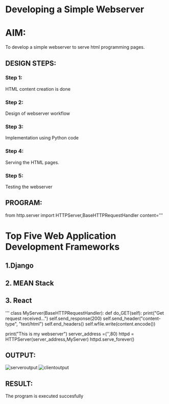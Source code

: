 # Developing a Simple Webserver

# AIM:

To develop a simple webserver to serve html programming pages.

## DESIGN STEPS:

### Step 1:

HTML content creation is done

### Step 2:

Design of webserver workflow

### Step 3:

Implementation using Python code

### Step 4:

Serving the HTML pages.

### Step 5:

Testing the webserver

## PROGRAM:
from http.server import HTTPServer,BaseHTTPRequestHandler
content='''
<!doctype html>
<html>
<head>
<title> My Web Server</title>
</head>
<body>
<h1>Top Five Web Application Development Frameworks</h1>
<h2>1.Django</h2>
<h2>2. MEAN Stack</h2>
<h2>3. React </h2>
</body>
</html>
'''
class MyServer(BaseHTTPRequestHandler):
    def do_GET(self):
        print("Get request received...")
        self.send_response(200)
        self.send_header("content-type", "text/html")
        self.end_headers()
        self.wfile.write(content.encode())

print("This is my webserver")
server_address =('',80)
httpd = HTTPServer(server_address,MyServer)
httpd.serve_forever()
## OUTPUT:
![serveroutput](https://github.com/RAM-SEC/webserver/assets/147473522/489450c7-d9f4-425a-b69e-de2b4a00a708)
![clientoutput](https://github.com/RAM-SEC/webserver/assets/147473522/bc4854ae-72e2-4ddf-aa16-a411e10615d2)
## RESULT:
The program is executed succesfully
